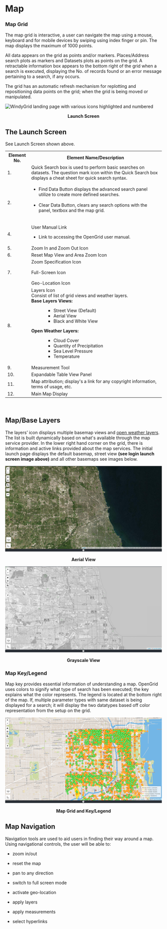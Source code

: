 # Map

### Map Grid
The map grid is interactive, a user can navigate the map using a mouse,
keyboard and for mobile devices by swiping using index finger or pin. 
The map displays the maximum of 1000 points. 

All data appears on the grid as points and/or markers. Places/Address search plots as markers and Datasets plots as points on the grid. A retractable information box appears to the bottom right of the grid when a search is executed, displaying the No. 
of records found or an error message pertaining to a search, if any occurs.

The grid has an automatic refresh mechanism for replotting and repositioning data points on the grid; when the grid is being moved or manipulated.

![WindyGrid landing page with various icons highlighted and numbered](../media/landingPg.jpg)
<p align="center"><b>Launch Screen</b></p>


## The Launch Screen

See Launch Screen shown above.

<table>
	<tr>
		<th><b> Element No.</b></th>
		<th><b>Element Name/Description</b></th>
	</tr>
	<tr>
		<td>
			1.
		</td>
		<td>
		   	Quick Search box is used to perform basic searches on datasets. The question mark icon within the Quick Search 				box displays a cheat sheet for quick search syntax.
		</td>
	</tr>
	<tr>
		<td>
			2.
		</td>
		<td>
			<ul>
				<li>Find Data Button displays the advanced search panel utilize to create more defined searches.</li> <br/>
				<li>Clear Data Button, clears any search options with the panel, textbox and the map grid.</li> <br/>
			</ul>
		</td>
	</tr>
	<tr>
		<td>
			4.
		</td>
		<td>
			User Manual Link 
				<ul>
					<li>Link to accessing the OpenGrid user manual.</li>
			</ul>
		</td>
	</tr>
	<tr>
		<td>
			5.
		</td>
		<td>
			Zoom In and Zoom Out Icon  <img alt src = "../../media/image34.jpg">
		</td>
    	</tr>
    	<tr>
        <td>
            6.
        </td>
        <td>
            Reset Map View and Area Zoom Icon <img alt src="../../media/rest.jpg">
        </td>
    </tr>
    <tr>
        <td>
            7.
        </td>	
        <td>
            Zoom Specification Icon <img alt src="../../media/image37.jpg">
        <br> <br>
            Full-Screen Icon <img alt src="../../media/image38.jpg"> 
        <br> <br>
            Geo-Location Icon <img alt src="../../media/image36.jpg">
        </td>
    </tr>
    <tr>
        <td>
            8.
         </td>
        <td>
            Layers Icon <img alt src="../../media/image39.jpg"> 
        <br> 
            Consist of list of grid views and weather layers.
        <br>
            <b>Base Layers Views:</b>
                    <ul> <ul> <ul>
                            <li>Street View (Default)</li>
                            <li>Aerial View</li>
                            <li>Black and White View</li>
                    </ul></ul></ul>
            <b>Open Weather Layers:</b>
                    <ul> <ul> <ul>
                            <li>Cloud Cover</li>
                            <li>Quantity of Precipitation</li>
                            <li>Sea Level Pressure</li>
                            <li>Temperature</li>
                    </ul></ul></ul>
        </td>
    </tr>
    <tr>
        <td>
            9. 
        </td>
        <td>
            Measurement Tool <img alt src="../../media/Measure.jpg">
        </td>
    </tr>
    <tr>
        <td>
            10.
        </td>
        <td>
            Expandable Table View Panel
        </td>
    </tr>
    <tr>
        <td>
            11.
        </td>
        <td>
            Map attribution; display's a link for any copyright information, terms of usage, etc.
        </td>
    </tr>
    <tr>
        <td>
            12.
        </td>
        <td>
            Main Map Display
        </td>
    </tr>
</table>

<br>

## Map/Base Layers

The layers’ icon displays multiple basemap views and [open weather layers](../map-layers/index.md#open-weather-maps ). The list is built dynamically based on what's available through the map service provider. In the lower right hand corner on the grid, there is information and active links provided about the map services. The initial launch page displays the default basemap, street view **(see login launch screen image above)** and all other basemaps see images below.

![Ariel satellite view of Chicago](../media/aerial.jpg)
<p align="center"><b>Aerial View</b></p>

![Grayscale map of Chicago](../media/blkwht.jpg)
<p align="center"><b>Grayscale View</b></p>

### Map Key/Legend

Map key provides essential information of understanding a map. OpenGrid uses colors to signify what type of search has been executed; the key explains what the color represents. The legend is located at the bottom right of the map. If, multiple parameter types with same dataset is being displayed for a search; it will display the two datatypes based off color representation from the setup on the grid.

![Map Key provides a legend to show the color-coding for data](../media/mpkey.jpg)
<p align="center"><b>Map Grid and Key/Legend</b></p>


## Map Navigation

Navigation tools are used to aid users in finding their way around a
map. Using navigational controls, the user will be able to:

  -   zoom in/out

  -   reset the map

  -   pan to any direction

  -   switch to full screen mode

  -   activate geo-location

  -   apply layers

  -   apply measurements

  -   select hyperlinks
